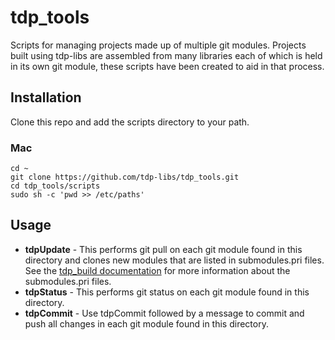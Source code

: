 # tdp_tools
Scripts for managing projects made up of multiple git modules. Projects built using tdp-libs are assembled from many libraries each of which is held in its own git module, these scripts have been created to aid in that process.

## Installation
Clone this repo and add the scripts directory to your path.

### Mac
```
cd ~
git clone https://github.com/tdp-libs/tdp_tools.git
cd tdp_tools/scripts
sudo sh -c 'pwd >> /etc/paths'

```

## Usage
* **tdpUpdate** - This performs git pull on each git module found in this directory and clones new modules that are listed in submodules.pri files. See the [tdp_build documentation](https://github.com/tdp-libs/tdp_build) for more information about the submodules.pri files.
* **tdpStatus** - This performs git status on each git module found in this directory.
*  **tdpCommit** - Use tdpCommit followed by a message to commit and push all changes in each git module found in this directory.

